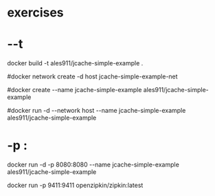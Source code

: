 # exercises

# --t
docker build -t ales911/jcache-simple-example .

#docker network create -d host jcache-simple-example-net

#docker create --name jcache-simple-example ales911/jcache-simple-example 

#docker run -d --network host --name jcache-simple-example ales911/jcache-simple-example 
# -p <host port>:<container port>
docker run -d -p 8080:8080 --name jcache-simple-example ales911/jcache-simple-example 


docker run -p 9411:9411 openzipkin/zipkin:latest
